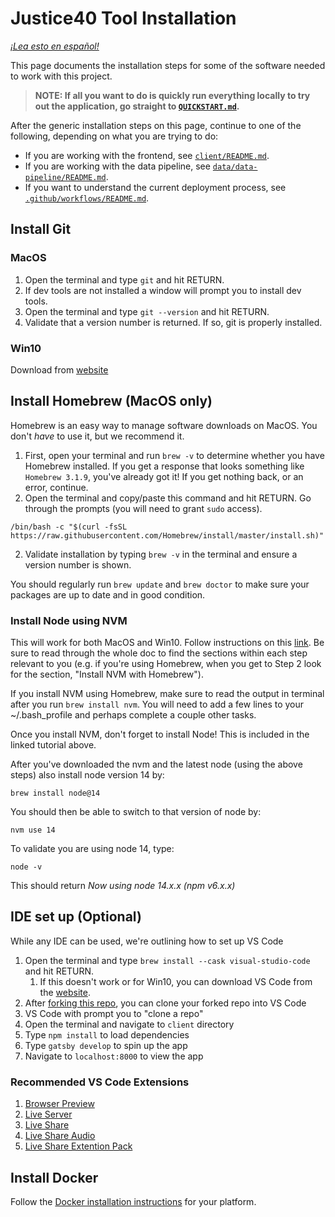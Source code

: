 # Justice40 Tool Installation

_[¡Lea esto en español!](INSTALLATION-es.md)_

This page documents the installation steps for some of the software needed to work with this project.

> **NOTE: If all you want to do is quickly run everything locally to try out the application, go straight to [`QUICKSTART.md`](QUICKSTART.md).**

After the generic installation steps on this page, continue to one of the following, depending on what you are trying to do:

- If you are working with the frontend, see [`client/README.md`](client/README.md).
- If you are working with the data pipeline, see [`data/data-pipeline/README.md`](data/data-pipeline/README.md).
- If you want to understand the current deployment process, see [`.github/workflows/README.md`](.github/workflows/README.md).

## Install Git

### MacOS
1. Open the terminal and type `git` and hit RETURN.
2. If dev tools are not installed a window will prompt you to install dev tools.
3. Open the terminal and type `git --version` and hit RETURN.
4. Validate that a version number is returned. If so, git is properly installed.

### Win10
Download from [website](https://git-scm.com/download/win)

## Install Homebrew (MacOS only)

Homebrew is an easy way to manage software downloads on MacOS. You don't _have_ to use it, but we recommend it.

1. First, open your terminal and run `brew -v` to determine whether you have Homebrew installed. If you get a response that looks something like `Homebrew 3.1.9`, you've already got it! If you get nothing back, or an error, continue.
2. Open the terminal and copy/paste this command and hit RETURN. Go through the prompts (you will need to grant `sudo` access).

`/bin/bash -c "$(curl -fsSL https://raw.githubusercontent.com/Homebrew/install/master/install.sh)"`

2. Validate installation by typing `brew -v` in the terminal and ensure a version number is shown.

You should regularly run `brew update` and `brew doctor` to make sure your packages are up to date and in good condition.

### Install Node using NVM 

This will work for both MacOS and Win10. Follow instructions on this [link](https://medium.com/@nodesource/installing-node-js-tutorial-using-nvm-5c6ff5925dd8). Be sure to read through the whole doc to find the sections within each step relevant to you (e.g. if you're using Homebrew, when you get to Step 2 look for the section, "Install NVM with Homebrew").

If you install NVM using Homebrew, make sure to read the output in terminal after you run `brew install nvm`. You will need to add a few lines to your ~/.bash_profile and perhaps complete a couple other tasks.

Once you install NVM, don't forget to install Node! This is included in the linked tutorial above.

After you've downloaded the nvm and the latest node (using the above steps) also install node version 14 by:

`brew install node@14`

You should then be able to switch to that version of node by:

`nvm use 14`

To validate you are using node 14, type:

`node -v` 

This should return *Now using node 14.x.x (npm v6.x.x)*

## IDE set up (Optional)
While any IDE can be used, we're outlining how to set up VS Code

1. Open the terminal and type `brew install --cask visual-studio-code` and hit RETURN.
    1. If this doesn't work or for Win10, you can download VS Code from the [website](https://code.visualstudio.com/).
2. After [forking this repo](https://github.com/usds/justice40-tool/blob/main/CONTRIBUTING.md#code-contributions), you can clone your forked repo into VS Code
3. VS Code with prompt you to "clone a repo"
4. Open the terminal and navigate to `client` directory
5. Type `npm install` to load dependencies
6. Type `gatsby develop` to spin up the app
7. Navigate to `localhost:8000` to view the app

### Recommended VS Code Extensions

1. [Browser Preview](https://github.com/auchenberg/vscode-browser-preview)
2. [Live Server](https://github.com/ritwickdey/vscode-live-server)
3. [Live Share](https://github.com/MicrosoftDocs/live-share)
4. [Live Share Audio](https://github.com/MicrosoftDocs/live-share)
5. [Live Share Extention Pack](https://github.com/MicrosoftDocs/live-share)

## Install Docker

Follow the [Docker installation
instructions](https://docs.docker.com/get-docker/) for your platform.
